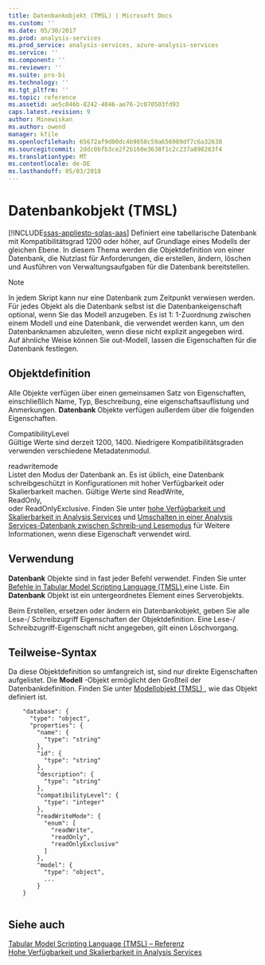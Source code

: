 ```yaml
---
title: Datenbankobjekt (TMSL) | Microsoft Docs
ms.custom: ''
ms.date: 05/30/2017
ms.prod: analysis-services
ms.prod_service: analysis-services, azure-analysis-services
ms.service: ''
ms.component: ''
ms.reviewer: ''
ms.suite: pro-bi
ms.technology: ''
ms.tgt_pltfrm: ''
ms.topic: reference
ms.assetid: ae5c046b-8242-4046-ae76-2c070503fd93
caps.latest.revision: 9
author: Minewiskan
ms.author: owend
manager: kfile
ms.openlocfilehash: 65672af9d00dc4b9058c59a656989df7c6a32638
ms.sourcegitcommit: 2ddc0bfb3ce2f2b160e3638f1c2c237a898263f4
ms.translationtype: MT
ms.contentlocale: de-DE
ms.lasthandoff: 05/03/2018
---
```

# <a name="database-object-tmsl"></a>Datenbankobjekt (TMSL)
[!INCLUDE[ssas-appliesto-sqlas-aas](../../includes/ssas-appliesto-sqlas-aas.md)]
  Definiert eine tabellarische Datenbank mit Kompatibilitätsgrad 1200 oder höher, auf Grundlage eines Modells der gleichen Ebene. In diesem Thema werden die Objektdefinition von einer Datenbank, die Nutzlast für Anforderungen, die erstellen, ändern, löschen und Ausführen von Verwaltungsaufgaben für die Datenbank bereitstellen.  
  
> [!NOTE]  
>  In jedem Skript kann nur eine Datenbank zum Zeitpunkt verwiesen werden. Für jedes Objekt als die Datenbank selbst ist die Datenbankeigenschaft optional, wenn Sie das Modell anzugeben. Es ist 1: 1-Zuordnung zwischen einem Modell und eine Datenbank, die verwendet werden kann, um den Datenbanknamen abzuleiten, wenn diese nicht explizit angegeben wird.   
> Auf ähnliche Weise können Sie out-Modell, lassen die Eigenschaften für die Datenbank festlegen.  
  
## <a name="object-definition"></a>Objektdefinition  
 Alle Objekte verfügen über einen gemeinsamen Satz von Eigenschaften, einschließlich Name, Typ, Beschreibung, eine eigenschaftsauflistung und Anmerkungen. **Datenbank** Objekte verfügen außerdem über die folgenden Eigenschaften.  
  
 CompatibilityLevel  
 Gültige Werte sind derzeit 1200, 1400. Niedrigere Kompatibilitätsgraden verwenden verschiedene Metadatenmodul.  
  
 readwritemode  
 Listet den Modus der Datenbank an. Es ist üblich, eine Datenbank schreibgeschützt in Konfigurationen mit hoher Verfügbarkeit oder Skalierbarkeit machen. Gültige Werte sind ReadWrite,  
                ReadOnly,  
                oder ReadOnlyExclusive. Finden Sie unter [hohe Verfügbarkeit und Skalierbarkeit in Analysis Services](../../analysis-services/instances/high-availability-and-scalability-in-analysis-services.md) und [Umschalten in einer Analysis Services-Datenbank zwischen Schreib-und Lesemodus](../../analysis-services/multidimensional-models/switch-an-analysis-services-database-between-readonly-and-readwrite-modes.md) für Weitere Informationen, wenn diese Eigenschaft verwendet wird.  
  
## <a name="usage"></a>Verwendung  
 **Datenbank** Objekte sind in fast jeder Befehl verwendet. Finden Sie unter [Befehle in Tabular Model Scripting Language &#40;TMSL&#41; ](../../analysis-services/tabular-models-scripting-language-commands/tmsl-reference-commands.md) eine Liste. Ein **Datenbank** Objekt ist ein untergeordnetes Element eines Serverobjekts.  
  
 Beim Erstellen, ersetzen oder ändern ein Datenbankobjekt, geben Sie alle Lese-/ Schreibzugriff Eigenschaften der Objektdefinition. Eine Lese-/ Schreibzugriff-Eigenschaft nicht angegeben, gilt einen Löschvorgang.  
  
## <a name="partial-syntax"></a>Teilweise-Syntax  
 Da diese Objektdefinition so umfangreich ist, sind nur direkte Eigenschaften aufgelistet. Die **Modell** -Objekt ermöglicht den Großteil der Datenbankdefinition. Finden Sie unter [Modellobjekt &#40;TMSL&#41; ](../../analysis-services/tabular-models-scripting-language-objects/model-object-tmsl.md) , wie das Objekt definiert ist.  
  
```  
    "database": {  
      "type": "object",  
      "properties": {  
        "name": {  
          "type": "string"  
        },  
        "id": {  
          "type": "string"  
        },  
        "description": {  
          "type": "string"  
        },  
        "compatibilityLevel": {  
          "type": "integer"  
        },  
        "readWriteMode": {  
          "enum": [  
            "readWrite",  
            "readOnly",  
            "readOnlyExclusive"  
          ]  
        },  
        "model": {  
          "type": "object",  
          ...  
        }  
    }  
  
```  
  
## <a name="see-also"></a>Siehe auch  
 [Tabular Model Scripting Language &#40;TMSL&#41; – Referenz](../../analysis-services/tabular-model-scripting-language-tmsl-reference.md)   
 [Hohe Verfügbarkeit und Skalierbarkeit in Analysis Services](../../analysis-services/instances/high-availability-and-scalability-in-analysis-services.md)  
  
  
